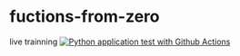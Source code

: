 # fuctions-from-zero
live trainning
[![Python application test with Github Actions](https://github.com/alesanchez14/fuctions-from-zero/actions/workflows/main.yml/badge.svg)](https://github.com/alesanchez14/fuctions-from-zero/actions/workflows/main.yml)
